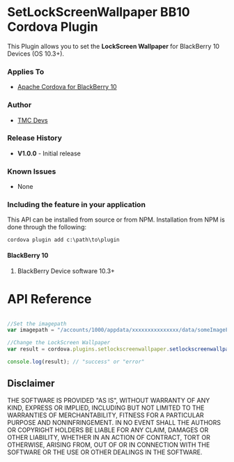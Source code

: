 # SetLockScreenWallpaper BB10 Cordova Plugin

This Plugin allows you to set the **LockScreen Wallpaper** for BlackBerry 10 Devices (OS 10.3+).

### Applies To

* [Apache Cordova for BlackBerry 10](https://github.com/blackberry/cordova-blackberry/tree/master/blackberry10)

### Author

* [TMC Devs](https://twitter.com/julster85)

### Release History

* **V1.0.0** - Initial release

### Known Issues

* None

### Including the feature in your application

This API can be installed from source or from NPM. Installation from NPM is done through the following:

	cordova plugin add c:\path\to\plugin

#### BlackBerry 10

1. BlackBerry Device software 10.3+

# API Reference #

```javascript

//Set the imagepath
var imagepath = "/accounts/1000/appdata/xxxxxxxxxxxxxxx/data/someImageFile.jpg"; //Start NOT with 'file://....''

//Change the LockScreen Wallpaper
var result = cordova.plugins.setlockscreenwallpaper.setlockscreenwallpaper(imagepath);

console.log(result); // "success" or "error"

```

## Disclaimer

THE SOFTWARE IS PROVIDED "AS IS", WITHOUT WARRANTY OF ANY KIND, EXPRESS OR IMPLIED, INCLUDING BUT NOT LIMITED TO THE WARRANTIES OF MERCHANTABILITY, FITNESS FOR A PARTICULAR PURPOSE AND NONINFRINGEMENT. IN NO EVENT SHALL THE AUTHORS OR COPYRIGHT HOLDERS BE LIABLE FOR ANY CLAIM, DAMAGES OR OTHER LIABILITY, WHETHER IN AN ACTION OF CONTRACT, TORT OR OTHERWISE, ARISING FROM, OUT OF OR IN CONNECTION WITH THE SOFTWARE OR THE USE OR OTHER DEALINGS IN THE SOFTWARE.